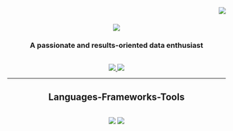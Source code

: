 <img align="right" src="https://visitor-badge.laobi.icu/badge?page_id=yasha-two0seven.visitor-badge" />

<h1 align="center">
    <img src="https://readme.herokuapp.com/?font=Righteous&size=35&center=true&vCenter=true&width=500&height=70&duration=4000&lines=Hi+There!+I'm+Yashanjali+Chavan!;" />
</h1>

<h3 align="center">A passionate and results-oriented data enthusiast</h3>

<br/>

<div align="center">
 
 

 </div>
 
<div align="center"> 
  <a href="http://www.linkedin.com/in/yashanjalichavan" target="_blank">
    <img src="https://img.shields.io/badge/LinkedIn-0077B5?style=for-the-badge&logo=linkedin&logoColor=white" target="_blank" />
  </a>
  <a href="https://public.tableau.com/app/profile/yashanjali.chavan" target="_blank">
    <img src="https://img.shields.io/badge/Tableau-E97627?style=for-the-badge&logo=Tableau&logoColor=white" target="_blank" />
  </a>
  
</div>

 <hr/>
 
<h2 align="center"> Languages-Frameworks-Tools </h2>
<br/>
<div align="center">
    <img src="https://skillicons.dev/icons?i=python,vscode,github,docker,git,r,aws,linux,matlab,pytorch,tensorflow,c,cpp,azure" />
    <img src="https://skillicons.dev/icons?i=mongodb,c,java,mysql,cassandra,redis,elasticsearch,postgres" /><br>
</div>

<br/>


